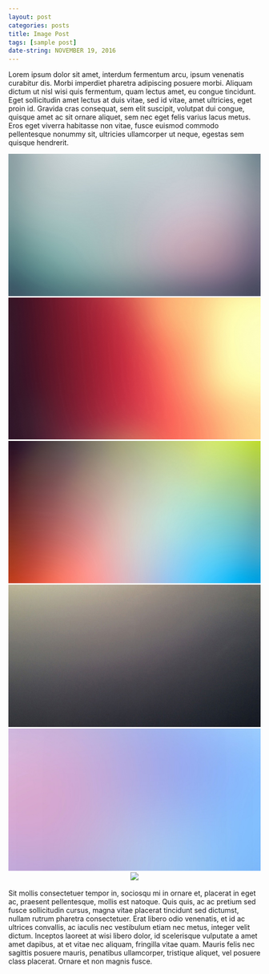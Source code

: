 ```yaml
---
layout: post
categories: posts
title: Image Post
tags: [sample post]
date-string: NOVEMBER 19, 2016
---
```

<script src="//ajax.googleapis.com/ajax/libs/jquery/1.9.1/jquery.min.js"></script>
<script>window.jQuery || document.write('<script src="_/js/libs/jquery-1.9.1.min.js"><\/script>')</script>

Lorem ipsum dolor sit amet, interdum fermentum arcu, ipsum venenatis curabitur dis. Morbi imperdiet pharetra adipiscing posuere morbi. Aliquam dictum ut nisl wisi quis fermentum, quam lectus amet, eu congue tincidunt. Eget sollicitudin amet lectus at duis vitae, sed id vitae, amet ultricies, eget proin id. Gravida cras consequat, sem elit suscipit, volutpat dui congue, quisque amet ac sit ornare aliquet, sem nec eget felis varius lacus metus. Eros eget viverra habitasse non vitae, fusce euismod commodo pellentesque nonummy sit, ultricies ullamcorper ut neque, egestas sem quisque hendrerit.

<center>
    <div class="photoset-grid-custom" data-layout="213">
        <img src="/images/2016-11-19/abstract-1.jpg">
        <img src="/images/2016-11-19/abstract-2.jpg">
        <img src="/images/2016-11-19/abstract-3.jpg">
        <img src="/images/2016-11-19/abstract-4.jpg">
        <img src="/images/2016-11-19/abstract-5.jpg">
        <img src="https://wx2.sinaimg.cn/mw690/006FPnJnly1g7wg042asmj34mo3347wn.jpg">
    </div>
</center>

 Sit mollis consectetuer tempor in, sociosqu mi in ornare et, placerat in eget ac, praesent pellentesque, mollis est natoque. Quis quis, ac ac pretium sed fusce sollicitudin cursus, magna vitae placerat tincidunt sed dictumst, nullam rutrum pharetra consectetuer. Erat libero odio venenatis, et id ac ultrices convallis, ac iaculis nec vestibulum etiam nec metus, integer velit dictum. Inceptos laoreet at wisi libero dolor, id scelerisque vulputate a amet amet dapibus, at et vitae nec aliquam, fringilla vitae quam. Mauris felis nec sagittis posuere mauris, penatibus ullamcorper, tristique aliquet, vel posuere class placerat. Ornare et non magnis fusce.

<script src="/assets/js/jquery.photoset-grid.js"></script>

<script type="text/javascript">
    $('.photoset-grid-custom').photosetGrid({
    // Set the gutter between columns and rows
    gutter: '5px',
  
    // Wrap the images in links
    highresLinks: true,
  
    // Asign a common rel attribute
    rel: 'print-gallery',

    onInit: function(){},
    
    onComplete: function(){
        // Show the grid after it renders
        $('.photoset-grid-custom').attr('style', '');
    }
});
</script>
